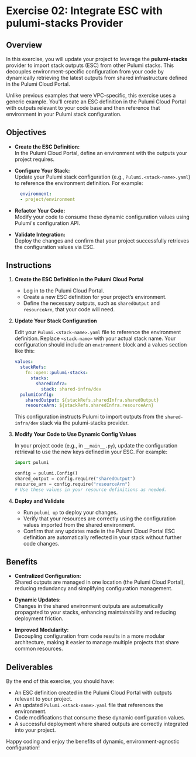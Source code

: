 # Exercise 02: Integrate ESC with pulumi-stacks Provider

## Overview

In this exercise, you will update your project to leverage the **pulumi-stacks** provider to import stack outputs (ESC) from other Pulumi stacks. This decouples environment-specific configuration from your code by dynamically retrieving the latest outputs from shared infrastructure defined in the Pulumi Cloud Portal.

Unlike previous examples that were VPC-specific, this exercise uses a generic example. You'll create an ESC definition in the Pulumi Cloud Portal with outputs relevant to your code base and then reference that environment in your Pulumi stack configuration.

## Objectives

- **Create the ESC Definition:**  
  In the Pulumi Cloud Portal, define an environment with the outputs your project requires.

- **Configure Your Stack:**  
  Update your Pulumi stack configuration (e.g., `Pulumi.<stack-name>.yaml`) to reference the environment definition. For example:

  ```yaml
    environment:
    - project/environment
  ```

- **Refactor Your Code:**  
  Modify your code to consume these dynamic configuration values using Pulumi's configuration API.

- **Validate Integration:**  
  Deploy the changes and confirm that your project successfully retrieves the configuration values via ESC.

## Instructions

1. **Create the ESC Definition in the Pulumi Cloud Portal**

   - Log in to the Pulumi Cloud Portal.
   - Create a new ESC definition for your project’s environment.
   - Define the necessary outputs, such as `sharedOutput` and `resourceArn`, that your code will need.

2. **Update Your Stack Configuration**

   Edit your `Pulumi.<stack-name>.yaml` file to reference the environment definition. Replace `<stack-name>` with your actual stack name. Your configuration should include an `environment` block and a values section like this:

   ```yaml
   values:
     stackRefs:
       fn::open::pulumi-stacks:
         stacks:
           sharedInfra:
             stack: shared-infra/dev
     pulumiConfig:
       sharedOutput: ${stackRefs.sharedInfra.sharedOutput}
       resourceArn: ${stackRefs.sharedInfra.resourceArn}
   ```

   This configuration instructs Pulumi to import outputs from the `shared-infra/dev` stack via the pulumi-stacks provider.

3. **Modify Your Code to Use Dynamic Config Values**

   In your project code (e.g., in `__main__.py`), update the configuration retrieval to use the new keys defined in your ESC. For example:

   ```python
   import pulumi

   config = pulumi.Config()
   shared_output = config.require("sharedOutput")
   resource_arn = config.require("resourceArn")
   # Use these values in your resource definitions as needed.
   ```

4. **Deploy and Validate**

   - Run `pulumi up` to deploy your changes.
   - Verify that your resources are correctly using the configuration values imported from the shared environment.
   - Confirm that any updates made in the Pulumi Cloud Portal ESC definition are automatically reflected in your stack without further code changes.

## Benefits

- **Centralized Configuration:**  
  Shared outputs are managed in one location (the Pulumi Cloud Portal), reducing redundancy and simplifying configuration management.

- **Dynamic Updates:**  
  Changes in the shared environment outputs are automatically propagated to your stacks, enhancing maintainability and reducing deployment friction.

- **Improved Modularity:**  
  Decoupling configuration from code results in a more modular architecture, making it easier to manage multiple projects that share common resources.

## Deliverables

By the end of this exercise, you should have:

- An ESC definition created in the Pulumi Cloud Portal with outputs relevant to your project.
- An updated `Pulumi.<stack-name>.yaml` file that references the environment.
- Code modifications that consume these dynamic configuration values.
- A successful deployment where shared outputs are correctly integrated into your project.

Happy coding and enjoy the benefits of dynamic, environment-agnostic configuration!
